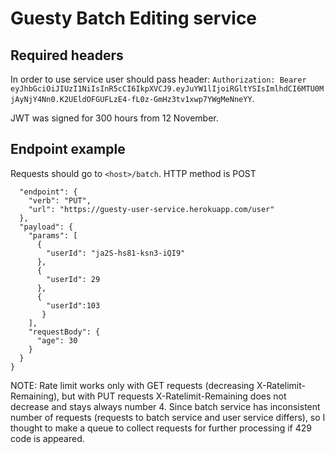 # Guesty Batch Editing service

## Required headers
In order to use service user should pass header: `Authorization: Bearer eyJhbGciOiJIUzI1NiIsInR5cCI6IkpXVCJ9.eyJuYW1lIjoiRGltYSIsImlhdCI6MTU0MjAyNjY4Nn0.K2UEldOFGUFLzE4-fL0z-GmHz3tv1xwp7YWgMeNneYY`.

JWT was signed for 300 hours from 12 November.

## Endpoint example
Requests should go to `<host>/batch`. HTTP method is POST

```{
  "endpoint": {
    "verb": "PUT",
    "url": "https://guesty-user-service.herokuapp.com/user"
  },
  "payload": {
    "params": [
      {
        "userId": "ja2S-hs81-ksn3-iQI9"
      },
      {
        "userId": 29
      },
      {
        "userId":103
       }
    ],
    "requestBody": {
      "age": 30
    }
  }
}
```
NOTE: Rate limit works only with GET requests (decreasing X-Ratelimit-Remaining), but with PUT requests X-Ratelimit-Remaining does not decrease and stays always number 4. Since batch service has inconsistent number of requests (requests to batch service and user service differs), so I thought to make a queue to collect requests for further processing if 429 code is appeared. 
